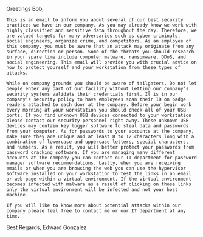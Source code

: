 Greetings Bob, 
	
    This is an email to inform you about several of our best security practices we have in our company. As you may already know we work with highly classified and sensitive data throughout the day. Therefore, we are valued targets for many adversaries such as cyber criminals, social engineers, organize crime, and competitors. As an employee of this company, you must be aware that an attack may originate from any surface, direction or person. Some of the threats you should research in your spare time include computer malware, ransomware, DDoS, and social engineering. This email will provide you with crucial advice on how to protect yourself and your workstation from these types of attacks. 
	
    While on company grounds you should be aware of tailgaters. Do not let people enter any part of our facility without letting our company’s security systems validate their credentials first. It is in our company’s security policy to have employees scan their ID on badge readers attached to each door at the company. Before your begin work every morning at your workstation you should check all of your USB ports. If you find unknown USB devices connected to your workstation please contact our security personnel right away. These unknown USB devices may contain key logger software to steal data and passwords from your computer. As for passwords to your accounts at the company, make sure they are unique and at least 8 to 12 characters long with a combination of lowercase and uppercase letters, special characters, and numbers. As a result, you will better protect your passwords from password cracking software. If you are managing many different accounts at the company you can contact our IT department for password manager software recommendations. Lastly, when you are receiving emails or when you are browsing the web you can use the hypervisor software installed on your workstation to test the links in an email or web page within a virtual environment. If the virtual environment becomes infected with malware as a result of clicking on those links only the virtual environment will be infected and not your host machine. 
	
    If you will like to know more about potential attacks within our company please feel free to contact me or our IT department at any time. 

Best Regards, 
Edward Gonzalez 
